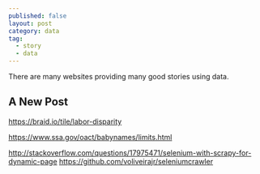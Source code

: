 ```yaml
---
published: false
layout: post
category: data
tag:
  - story
  - data
---
```

There are many websites providing many good stories using data.

## A New Post



https://braid.io/tile/labor-disparity


https://www.ssa.gov/oact/babynames/limits.html


http://stackoverflow.com/questions/17975471/selenium-with-scrapy-for-dynamic-page
https://github.com/voliveirajr/seleniumcrawler

